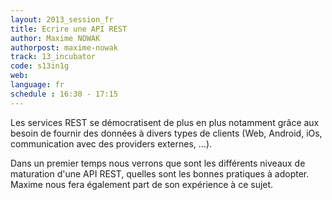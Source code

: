 ```yaml
---
layout: 2013_session_fr
title: Ecrire une API REST
author: Maxime NOWAK
authorpost: maxime-nowak
track: 13_incubator
code: s13in1g
web: 
language: fr
schedule : 16:30 - 17:15
---
```


Les services REST se démocratisent de plus en plus notamment grâce aux besoin de fournir des données à divers types de clients (Web, Android, iOs, communication avec des providers externes, …).

Dans un premier temps nous verrons que sont les différents niveaux de maturation d'une API REST, quelles sont les bonnes pratiques à adopter. Maxime nous fera également part de son expérience à ce sujet.
